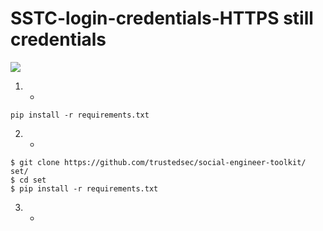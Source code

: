 # SSTC-login-credentials-HTTPS still credentials
![](https://github.com/nu11secur1ty/SSTC-HTTPS-login-credentials/blob/master/logo/http.png)

1. - 
`pip install -r requirements.txt`

2. -
```
$ git clone https://github.com/trustedsec/social-engineer-toolkit/ set/
$ cd set
$ pip install -r requirements.txt
```
3. -
